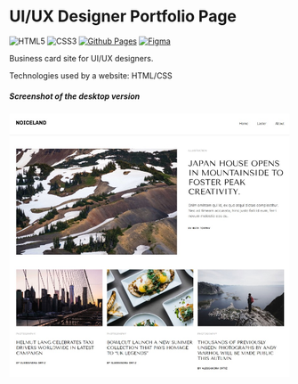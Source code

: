 # UI/UX Designer Portfolio Page #
![HTML5](https://img.shields.io/badge/html5-%23E34F26.svg?style=for-the-badge&logo=html5&logoColor=white) ![CSS3](https://img.shields.io/badge/css3-%231572B6.svg?style=for-the-badge&logo=css3&logoColor=white) [![Github Pages](https://img.shields.io/badge/github%20pages-121013?style=for-the-badge&logo=github&logoColor=white)](https://belskiy98.github.io/Noiceland/) [![Figma](https://img.shields.io/badge/figma-%23F24E1E.svg?style=for-the-badge&logo=figma&logoColor=white)](https://www.figma.com/file/10NCr58WRzeNLOLwZ56uPY/Noiceland-%2B?type=design&node-id=0-1&t=Y7YoXAKJOEJunHbL-0)

Business card site for UI/UX designers.

Technologies used by a website: HTML/CSS

##### Screenshot of the desktop version #####
![Screenshot of the desktop version](./img/readme-img.jpg)